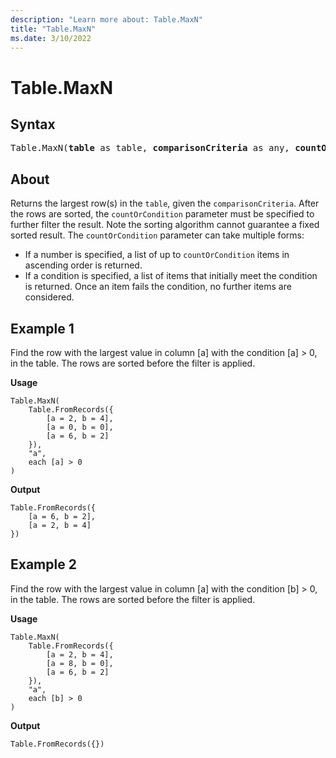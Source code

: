 ```yaml
---
description: "Learn more about: Table.MaxN"
title: "Table.MaxN"
ms.date: 3/10/2022
---
```

# Table.MaxN

## Syntax

<pre>
Table.MaxN(<b>table</b> as table, <b>comparisonCriteria</b> as any, <b>countOrCondition</b> as any) as table
</pre>
  
## About

Returns the largest row(s) in the `table`, given the `comparisonCriteria`. After the rows are sorted, the `countOrCondition` parameter must be specified to further filter the result. Note the sorting algorithm cannot guarantee a fixed sorted result. The `countOrCondition` parameter can take multiple forms:

* If a number is specified, a list of up to `countOrCondition` items in ascending order is returned.
* If a condition is specified, a list of items that initially meet the condition is returned. Once an item fails the condition, no further items are considered.

## Example 1

Find the row with the largest value in column [a] with the condition [a] > 0, in the table. The rows are sorted before the filter is applied.

**Usage**

```powerquery-m
Table.MaxN(
    Table.FromRecords({
        [a = 2, b = 4],
        [a = 0, b = 0],
        [a = 6, b = 2]
    }),
    "a",
    each [a] > 0
)
```

**Output**

```powerquery-m
Table.FromRecords({
    [a = 6, b = 2],
    [a = 2, b = 4]
})
```

## Example 2

Find the row with the largest value in column [a] with the condition [b] > 0, in the table. The rows are sorted before the filter is applied.

**Usage**

```powerquery-m
Table.MaxN(
    Table.FromRecords({
        [a = 2, b = 4],
        [a = 8, b = 0],
        [a = 6, b = 2]
    }),
    "a",
    each [b] > 0
)
```

**Output**

`Table.FromRecords({})`
